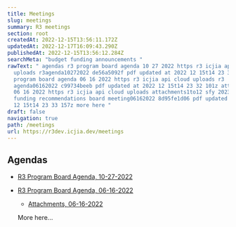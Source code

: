 ```yaml
---
title: Meetings
slug: meetings
summary: R3 meetings
section: root
createdAt: 2022-12-15T13:56:11.172Z
updatedAt: 2022-12-17T16:09:43.290Z
publishedAt: 2022-12-15T13:56:12.284Z
searchMeta: "budget funding announcements "
rawText: " agendas r3 program board agenda 10 27 2022 https r3 icjia api cloud
  uploads r3agenda10272022 de56a5092f pdf updated at 2022 12 15t14 23 32 264z r3
  program board agenda 06 16 2022 https r3 icjia api cloud uploads r3
  agenda06162022 c99734beeb pdf updated at 2022 12 15t14 23 32 101z attachments
  06 16 2022 https r3 icjia api cloud uploads attachments1to12 sfy 2023 r3
  funding recommendations board meeting06162022 8d95fe1d06 pdf updated at 2022
  12 15t14 23 33 157z more here "
draft: false
navigation: true
path: /meetings
url: https://r3dev.icjia.dev/meetings
---
```



## Agendas

- [R3 Program Board Agenda, 10-27-2022](https://r3.icjia-api.cloud/uploads/R3agenda10272022_de56a5092f.pdf?updated_at=2022-12-15T14:23:32.264Z)

- [R3 Program Board Agenda, 06-16-2022](https://r3.icjia-api.cloud/uploads/R3_Agenda06162022_c99734beeb.pdf?updated_at=2022-12-15T14:23:32.101Z)

  - [Attachments, 06-16-2022](https://r3.icjia-api.cloud/uploads/Attachments1to12_SFY_2023_R3_Funding_Recommendations_Board_Meeting06162022_8d95fe1d06.pdf?updated_at=2022-12-15T14:23:33.157Z)
  
  
  More here...

